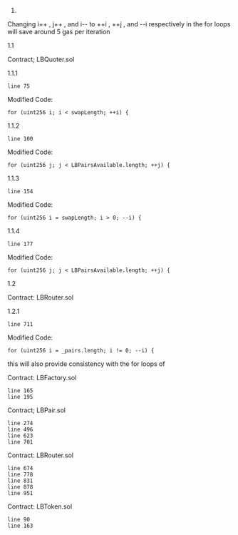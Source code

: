 1.

Changing i++ , j++ , and i-- to ++i , ++j , and --i respectively in the 
for loops will save around 5 gas per iteration

1.1

Contract; LBQuoter.sol 

1.1.1

	line 75
	
Modified Code:

	for (uint256 i; i < swapLength; ++i) {

1.1.2	
	
	line 100
	
Modified Code:

	for (uint256 j; j < LBPairsAvailable.length; ++j) {
	
1.1.3	
	
	line 154
	
Modified Code:

	for (uint256 i = swapLength; i > 0; --i) {
	
1.1.4	
	
	line 177
	
Modified Code:

	for (uint256 j; j < LBPairsAvailable.length; ++j) {

1.2
		   
Contract: LBRouter.sol 

1.2.1

	line 711

Modified Code:

	for (uint256 i = _pairs.length; i != 0; --i) {
	
this will also provide consistency with the for loops of 

Contract: LBFactory.sol

	line 165
	line 195
	
Contract; LBPair.sol

	line 274
	line 496
	line 623
	line 701

Contract: LBRouter.sol

	line 674
	line 778
	line 831
	line 878
	line 951

Contract: LBToken.sol

	line 90
	line 163